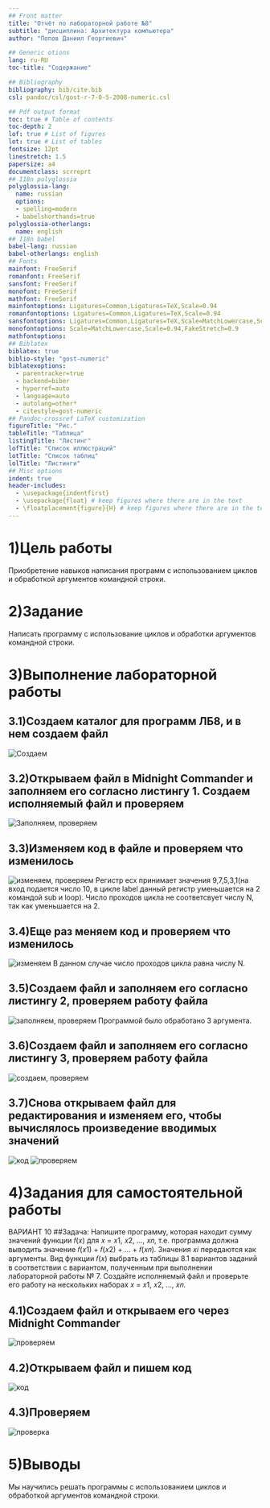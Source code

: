 ```yaml
---
## Front matter
title: "Отчёт по лабораторной работе №8"
subtitle: "дисциплина: Архитектура компьютера"
author: "Попов Даниил Георгиевич"

## Generic otions
lang: ru-RU
toc-title: "Содержание"

## Bibliography
bibliography: bib/cite.bib
csl: pandoc/csl/gost-r-7-0-5-2008-numeric.csl

## Pdf output format
toc: true # Table of contents
toc-depth: 2
lof: true # List of figures
lot: true # List of tables
fontsize: 12pt
linestretch: 1.5
papersize: a4
documentclass: scrreprt
## I18n polyglossia
polyglossia-lang:
  name: russian
  options:
  - spelling=modern
  - babelshorthands=true
polyglossia-otherlangs:
  name: english
## I18n babel
babel-lang: russian
babel-otherlangs: english
## Fonts
mainfont: FreeSerif
romanfont: FreeSerif
sansfont: FreeSerif
monofont: FreeSerif
mathfont: FreeSerif
mainfontoptions: Ligatures=Common,Ligatures=TeX,Scale=0.94
romanfontoptions: Ligatures=Common,Ligatures=TeX,Scale=0.94
sansfontoptions: Ligatures=Common,Ligatures=TeX,Scale=MatchLowercase,Scale=0.94
monofontoptions: Scale=MatchLowercase,Scale=0.94,FakeStretch=0.9
mathfontoptions:
## Biblatex
biblatex: true
biblio-style: "gost-numeric"
biblatexoptions:
  - parentracker=true
  - backend=biber
  - hyperref=auto
  - language=auto
  - autolang=other*
  - citestyle=gost-numeric
## Pandoc-crossref LaTeX customization
figureTitle: "Рис."
tableTitle: "Таблица"
listingTitle: "Листинг"
lofTitle: "Список иллюстраций"
lotTitle: "Список таблиц"
lolTitle: "Листинги"
## Misc options
indent: true
header-includes:
  - \usepackage{indentfirst}
  - \usepackage{float} # keep figures where there are in the text
  - \floatplacement{figure}{H} # keep figures where there are in the text
---
```


# 1)Цель работы

Приобретение навыков написания программ с использованием циклов и обработкой
аргументов командной строки.

# 2)Задание
Написать программу с использование циклов и обработки аргументов командной строки.

# 3)Выполнение лабораторной работы
## 3.1)Создаем каталог для программ ЛБ8, и в нем создаем файл 
![Создаем](/home/dpopov/work/study/2024-2025/Arhe_pc/arch-pc/labs/lab08/image/1.png)
    
## 3.2)Открываем файл в Midnight Commander и заполняем его согласно листингу 1. Создаем исполняемый файл и проверяем
![Заполняем, проверяем](/home/dpopov/work/study/2024-2025/Arhe_pc/arch-pc/labs/lab08/image/2.png)
    
## 3.3)Изменяем код в файле и проверяем что изменилось 
![изменяем, проверяем](/home/dpopov/work/study/2024-2025/Arhe_pc/arch-pc/labs/lab08/image/3.png)
Регистр ecx принимает значения 9,7,5,3,1(на вход подается число 10, в цикле
label данный регистр уменьшается на 2 командой sub и loop).
Число проходов цикла не соответсвует числу N, так как уменьшается на 2.

## 3.4)Еще раз меняем код и проверяем что изменилось
![изменяем](/home/dpopov/work/study/2024-2025/Arhe_pc/arch-pc/labs/lab08/image/4.png)
В данном случае число проходов цикла равна числу N.

    
## 3.5)Создаем файл и заполняем его согласно листингу 2, проверяем работу файла
![заполняем, проверяем](/home/dpopov/work/study/2024-2025/Arhe_pc/arch-pc/labs/lab08/image/5.png)
Программой было обработано 3 аргумента.


## 3.6)Создаем файл и заполняем его согласно листингу 3, проверяем работу файла
![создаем, проверяем](/home/dpopov/work/study/2024-2025/Arhe_pc/arch-pc/labs/lab08/image/6.png)


## 3.7)Снова открываем файл для редактирования и изменяем его, чтобы вычислялось произведение вводимых значений
![код](/home/dpopov/work/study/2024-2025/Arhe_pc/arch-pc/labs/lab08/image/7.png)
![проверяем](/home/dpopov/work/study/2024-2025/Arhe_pc/arch-pc/labs/lab08/image/8.png)



# 4)Задания для самостоятельной работы
ВАРИАНТ 10
##Задача: 
Напишите программу, которая находит сумму значений функции 𝑓(𝑥) для
𝑥 = 𝑥1, 𝑥2, ..., 𝑥𝑛, т.е. программа должна выводить значение 𝑓(𝑥1) + 𝑓(𝑥2) + ... + 𝑓(𝑥𝑛).
Значения 𝑥𝑖 передаются как аргументы. Вид функции 𝑓(𝑥) выбрать из таблицы
8.1 вариантов заданий в соответствии с вариантом, полученным при выполнении
лабораторной работы № 7. Создайте исполняемый файл и проверьте его работу на
нескольких наборах 𝑥 = 𝑥1, 𝑥2, ..., 𝑥𝑛.

## 4.1)Создаем файл и открываем его через Midnight Commander
![проверяем](/home/dpopov/work/study/2024-2025/Arhe_pc/arch-pc/labs/lab08/image/9.png)

## 4.2)Открываем файл и пишем код
![код](/home/dpopov/work/study/2024-2025/Arhe_pc/arch-pc/labs/lab08/image/10.png)

## 4.3)Проверяем
![проверка](/home/dpopov/work/study/2024-2025/Arhe_pc/arch-pc/labs/lab08/image/11.png)


# 5)Выводы
Мы научились решать программы с использованием циклов и обработкой аргументов командной строки.
